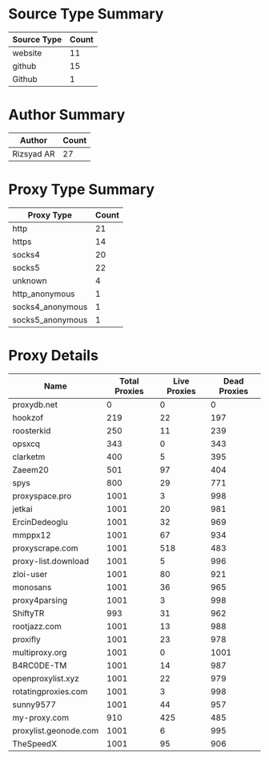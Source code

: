 # Source Type Summary

| Source Type | Count |
|-------------|-------|
| website | 11 |
| github | 15 |
| Github | 1 |


# Author Summary

| Author | Count |
|--------|-------|
| Rizsyad AR | 27 |


# Proxy Type Summary

| Proxy Type | Count |
|------------|-------|
| http | 21 |
| https | 14 |
| socks4 | 20 |
| socks5 | 22 |
| unknown | 4 |
| http_anonymous | 1 |
| socks4_anonymous | 1 |
| socks5_anonymous | 1 |


# Proxy Details

| Name | Total Proxies | Live Proxies | Dead Proxies |
|------|---------------|--------------|---------------|
| proxydb.net | 0 | 0 | 0 |
| hookzof | 219 | 22 | 197 |
| roosterkid | 250 | 11 | 239 |
| opsxcq | 343 | 0 | 343 |
| clarketm | 400 | 5 | 395 |
| Zaeem20 | 501 | 97 | 404 |
| spys | 800 | 29 | 771 |
| proxyspace.pro | 1001 | 3 | 998 |
| jetkai | 1001 | 20 | 981 |
| ErcinDedeoglu | 1001 | 32 | 969 |
| mmppx12 | 1001 | 67 | 934 |
| proxyscrape.com | 1001 | 518 | 483 |
| proxy-list.download | 1001 | 5 | 996 |
| zloi-user | 1001 | 80 | 921 |
| monosans | 1001 | 36 | 965 |
| proxy4parsing | 1001 | 3 | 998 |
| ShiftyTR | 993 | 31 | 962 |
| rootjazz.com | 1001 | 13 | 988 |
| proxifly | 1001 | 23 | 978 |
| multiproxy.org | 1001 | 0 | 1001 |
| B4RC0DE-TM | 1001 | 14 | 987 |
| openproxylist.xyz | 1001 | 22 | 979 |
| rotatingproxies.com | 1001 | 3 | 998 |
| sunny9577 | 1001 | 44 | 957 |
| my-proxy.com | 910 | 425 | 485 |
| proxylist.geonode.com | 1001 | 6 | 995 |
| TheSpeedX | 1001 | 95 | 906 |
